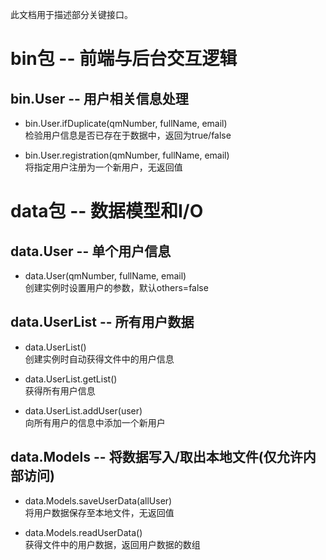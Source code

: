 此文档用于描述部分关键接口。<br/>

# bin包 -- 前端与后台交互逻辑
## bin.User -- 用户相关信息处理
* bin.User.ifDuplicate(qmNumber, fullName, email)<br/>
检验用户信息是否已存在于数据中，返回为true/false

* bin.User.registration(qmNumber, fullName, email)<br/>
将指定用户注册为一个新用户，无返回值


# data包 -- 数据模型和I/O
## data.User -- 单个用户信息
* data.User(qmNumber, fullName, email)<br/>
创建实例时设置用户的参数，默认others=false

## data.UserList -- 所有用户数据
* data.UserList()<br/>
创建实例时自动获得文件中的用户信息

* data.UserList.getList()<br/>
获得所有用户信息

* data.UserList.addUser(user)<br/>
向所有用户的信息中添加一个新用户

## data.Models -- 将数据写入/取出本地文件(仅允许内部访问)

* data.Models.saveUserData(allUser)<br/>
将用户数据保存至本地文件，无返回值

* data.Models.readUserData()<br/>
获得文件中的用户数据，返回用户数据的数组